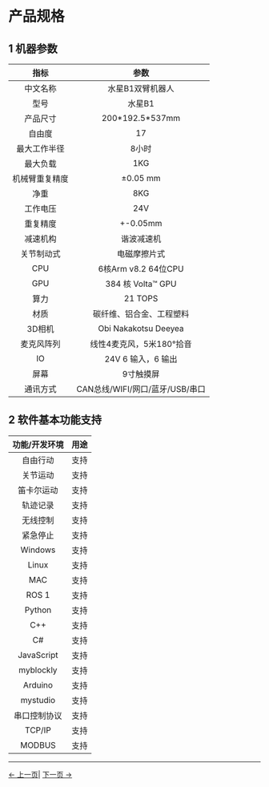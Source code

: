 # 产品规格
## 1 机器参数

|指标|参数|
|:------------: |:----------------------------: |
|中文名称|水星B1双臂机器人|
|型号|水星B1|
|产品尺寸|200\*192.5*537mm|
|自由度 |17 |
|最大工作半径|8小时|
|最大负载|1KG|
|机械臂重复精度|±0.05 mm|
|净重|8KG|
|工作电压|24V|
|重复精度|+-0.05mm|
|减速机构|谐波减速机|
|关节制动式|电磁摩擦片式|
|CPU |6核Arm v8.2 64位CPU |
|GPU|384 核 Volta™ GPU |
|算力 |21 TOPS|
|材质|碳纤维、铝合金、工程塑料|
|3D相机|Obi Nakakotsu Deeyea|
|麦克风阵列| 线性4麦克风，5米180°拾音|
|IO |24V 6 输入，6 输出 |
|屏幕|9寸触摸屏
|通讯方式|CAN总线/WIFI/网口/蓝牙/USB/串口|


## 2 软件基本功能支持

| 功能/开发环境| 用途 |
| :------------: | :--------: |
| 自由行动| 支持|
| 关节运动| 支持|
| 笛卡尔运动| 支持|
| 轨迹记录| 支持|
| 无线控制| 支持|
| 紧急停止| 支持|
| Windows | 支持|
| Linux | 支持|
| MAC| 支持|
| ROS 1 | 支持|
| Python | 支持|
| C++ | 支持|
| C# | 支持|
| JavaScript | 支持|
| myblockly | 支持|
| Arduino | 支持|
| mystudio | 支持|
| 串口控制协议| 支持|
| TCP/IP | 支持|
| MODBUS | 支持|


  ---

[← 上一页](../1-ProductIntroduction/README.md)| [下一页 →](../2-ProductFeature/2.2-ControlCoreParameter.md)